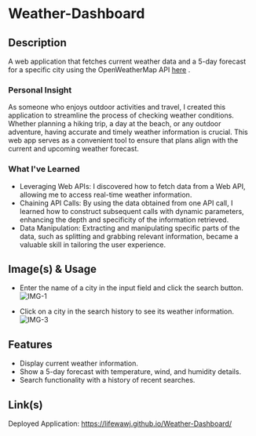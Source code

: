 # Weather-Dashboard

## Description

A web application that fetches current weather data and a 5-day forecast for a specific city using the OpenWeatherMap API [here](https://openweathermap.org/api) .

### Personal Insight

As someone who enjoys outdoor activities and travel, I created this application to streamline the process of checking weather conditions. Whether planning a hiking trip, a day at the beach, or any outdoor adventure, having accurate and timely weather information is crucial. This web app serves as a convenient tool to ensure that plans align with the current and upcoming weather forecast.

### What I've Learned

- Leveraging Web APIs: I discovered how to fetch data from a Web API, allowing me to access real-time weather information.
- Chaining API Calls: By using the data obtained from one API call, I learned how to construct subsequent calls with dynamic parameters, enhancing the depth and specificity of the information retrieved.
- Data Manipulation: Extracting and manipulating specific parts of the data, such as splitting and grabbing relevant information, became a valuable skill in tailoring the user experience.

## Image(s) & Usage

- Enter the name of a city in the input field and click the search button.
![IMG-1](<imgs/Screenshot 2023-12-02 at 3.25.15 am.png>)

- Click on a city in the search history to see its weather information.
![IMG-3](<imgs/Screenshot 2023-12-02 at 3.40.18 am.png>)

## Features

- Display current weather information.
- Show a 5-day forecast with temperature, wind, and humidity details.
- Search functionality with a history of recent searches.

## Link(s)
Deployed Application: https://lifewawj.github.io/Weather-Dashboard/ 